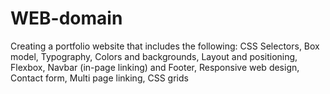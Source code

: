 # WEB-domain
Creating a portfolio website that includes the following:  CSS Selectors, Box model, Typography, Colors and backgrounds, Layout and positioning, Flexbox, Navbar (in-page linking) and Footer, Responsive web design, Contact form, Multi page linking, CSS grids 
